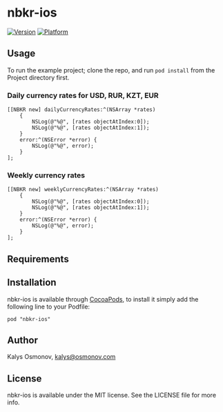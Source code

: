 # nbkr-ios

[![Version](http://cocoapod-badges.herokuapp.com/v/nbkr-ios/badge.png)](http://cocoadocs.org/docsets/nbkr-ios)
[![Platform](http://cocoapod-badges.herokuapp.com/p/nbkr-ios/badge.png)](http://cocoadocs.org/docsets/nbkr-ios)

## Usage

To run the example project; clone the repo, and run `pod install` from the Project directory first.

### Daily currency rates for USD, RUR, KZT, EUR
```
[[NBKR new] dailyCurrencyRates:^(NSArray *rates)
	{
		NSLog(@"%@", [rates objectAtIndex:0]);
		NSLog(@"%@", [rates objectAtIndex:1]);
	}
	error:^(NSError *error) {
		NSLog(@"%@", error);
	}
];
```

### Weekly currency rates
```
[[NBKR new] weeklyCurrencyRates:^(NSArray *rates)
	{
		NSLog(@"%@", [rates objectAtIndex:0]);
		NSLog(@"%@", [rates objectAtIndex:1]);
	}
	error:^(NSError *error) {
		NSLog(@"%@", error);
	}
];
```
## Requirements

## Installation

nbkr-ios is available through [CocoaPods](http://cocoapods.org), to install
it simply add the following line to your Podfile:

    pod "nbkr-ios"

## Author

Kalys Osmonov, kalys@osmonov.com

## License

nbkr-ios is available under the MIT license. See the LICENSE file for more info.

